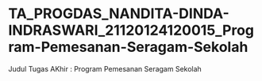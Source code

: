 # TA_PROGDAS_NANDITA-DINDA-INDRASWARI_21120124120015_Program-Pemesanan-Seragam-Sekolah
Judul Tugas AKhir : Program Pemesanan Seragam Sekolah
